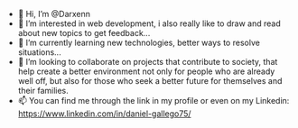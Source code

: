 - 👋 Hi, I’m @Darxenn
- 👀 I’m interested in web development, i also really like to draw and read about new topics to get feedback...
- 🌱 I’m currently learning new technologies, better ways to resolve situations...
- 💞️ I’m looking to collaborate on projects that contribute to society, that help create a better environment not only for people who are already well off, but also for those who seek a better future for themselves and their families.
- 📫 You can find me through the link in my profile or even on my Linkedin: https://www.linkedin.com/in/daniel-gallego75/

<!---
Darxenn/Darxenn is a ✨ special ✨ repository because its `README.md` (this file) appears on your GitHub profile.

--->
